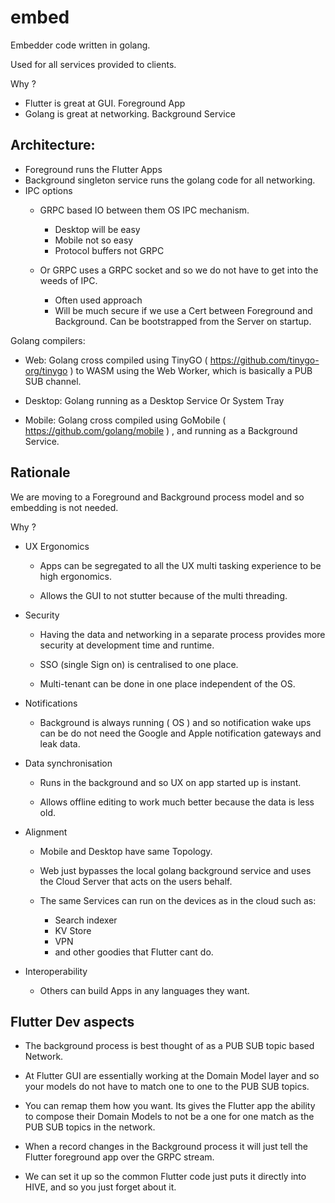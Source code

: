 # embed

Embedder code written in golang.

Used for all services provided to clients.

Why ?

- Flutter is great at GUI. Foreground App
- Golang is great at networking. Background Service

## Architecture:

- Foreground runs the Flutter Apps
- Background singleton service runs the golang code for all networking.
- IPC options
	- GRPC based IO between them OS IPC mechanism.
		- Desktop will be easy
  		- Mobile not so easy
		- Protocol buffers not GRPC

  	- Or GRPC uses a GRPC socket and so we do not have to get into the weeds of IPC.
    	- Often used approach
    	- Will be much secure if we use a Cert between Foreground and Background. Can be bootstrapped from the Server on startup.


Golang compilers:

- Web:  Golang cross compiled using TinyGO ( https://github.com/tinygo-org/tinygo ) to WASM using the Web Worker, which is basically a PUB SUB channel.

- Desktop: Golang running as a Desktop Service Or System Tray

- Mobile: Golang cross compiled using GoMobile ( https://github.com/golang/mobile ) , and running as a Background Service.


## Rationale

We are moving to a Foreground and Background process model and so embedding is not needed.

Why ? 

- UX Ergonomics

	- Apps can be segregated to all the UX multi tasking experience to be high ergonomics.

	- Allows the GUI to not stutter because of the multi threading.

- Security

	- Having the data and networking in a separate process provides more security at development time and runtime. 

	- SSO (single Sign on) is centralised to one place.

	- Multi-tenant can be done in one place independent of the OS.

- Notifications

	- Background is always running ( OS ) and so notification wake ups can be do not need the Google and Apple notification gateways and leak data.

- Data synchronisation

	- Runs in the background and so UX on app started up is instant.
  
	- Allows offline editing to work much better because the data is less old.

- Alignment

	- Mobile and Desktop have same Topology.
	
	- Web just bypasses the local golang background service and uses the Cloud Server that acts on the users behalf.

	- The same Services can run on the devices as in the cloud such as:
		- Search indexer
		- KV Store
		- VPN 
		- and other goodies that Flutter cant do.

- Interoperability

	- Others can build Apps in any languages they want.




## Flutter Dev aspects


- The background process is best thought of as a PUB SUB topic based Network.

- At Flutter GUI are essentially working at the Domain Model layer and so your models do not have to match one to one to the PUB SUB topics.

- You can remap them how you want. Its gives the Flutter app the ability to compose their Domain Models to not be a one for one match as the PUB SUB topics in the network.

- When a record changes in the Background process it will just tell the Flutter foreground app over the GRPC stream.

- We can set it up so the common Flutter code just puts it directly into HIVE, and so you just forget about it.
